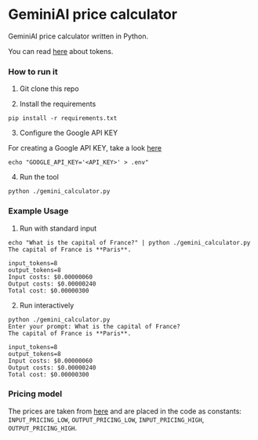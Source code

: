# GeminiAI price calculator

GeminiAI price calculator written in Python.

You can read [here](https://ai.google.dev/gemini-api/docs/tokens?lang=python) about tokens.



### How to run it

1. Git clone this repo

2. Install the requirements
```shell
pip install -r requirements.txt
```

3. Configure the Google API KEY

For creating a Google API KEY, take a look [here](https://ai.google.dev/gemini-api/docs/oauth)

```shell
echo "GOOGLE_API_KEY='<API_KEY>' > .env"
```

4. Run the tool

```shell
python ./gemini_calculator.py
```


### Example Usage

1. Run with standard input

```shell
echo "What is the capital of France?" | python ./gemini_calculator.py
The capital of France is **Paris**. 

input_tokens=8
output_tokens=8
Input costs: $0.00000060
Output costs: $0.00000240
Total cost: $0.00000300
```

2. Run interactively

```shell
python ./gemini_calculator.py
Enter your prompt: What is the capital of France?
The capital of France is **Paris**. 

input_tokens=8
output_tokens=8
Input costs: $0.00000060
Output costs: $0.00000240
Total cost: $0.00000300
```

### Pricing model

The prices are taken from [here](https://ai.google.dev/pricing) and are placed in the code as constants: `INPUT_PRICING_LOW`, `OUTPUT_PRICING_LOW`, `INPUT_PRICING_HIGH`, `OUTPUT_PRICING_HIGH`.